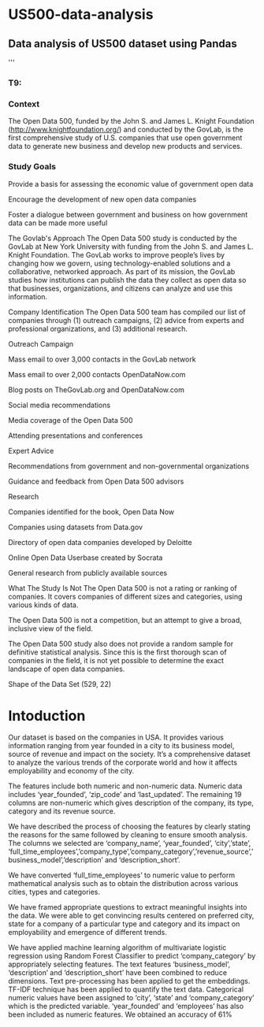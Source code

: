 # US500-data-analysis
## Data analysis of US500 dataset using Pandas

'''
### T9:

### Context
The Open Data 500, funded by the John S. and James L. Knight Foundation (http://www.knightfoundation.org/) and conducted by the GovLab, is the first comprehensive study of U.S. companies that use open government data to generate new business and develop new products and services.

### Study Goals
Provide a basis for assessing the economic value of government open data

Encourage the development of new open data companies

Foster a dialogue between government and business on how government data can be made more useful

The Govlab's Approach
The Open Data 500 study is conducted by the GovLab at New York University with funding from the John S. and James L. Knight Foundation. The GovLab works to improve people’s lives by changing how we govern, using technology-enabled solutions and a collaborative, networked approach. As part of its mission, the GovLab studies how institutions can publish the data they collect as open data so that businesses, organizations, and citizens can analyze and use this information.

Company Identification
The Open Data 500 team has compiled our list of companies through (1) outreach campaigns, (2) advice from experts and professional organizations, and (3) additional research.

Outreach Campaign

Mass email to over 3,000 contacts in the GovLab network

Mass email to over 2,000 contacts OpenDataNow.com

Blog posts on TheGovLab.org and OpenDataNow.com

Social media recommendations

Media coverage of the Open Data 500

Attending presentations and conferences

Expert Advice

Recommendations from government and non-governmental organizations

Guidance and feedback from Open Data 500 advisors

Research

Companies identified for the book, Open Data Now

Companies using datasets from Data.gov

Directory of open data companies developed by Deloitte

Online Open Data Userbase created by Socrata

General research from publicly available sources

What The Study Is Not
The Open Data 500 is not a rating or ranking of companies. It covers companies of different sizes and categories, using various kinds of data.

The Open Data 500 is not a competition, but an attempt to give a broad, inclusive view of the field.

The Open Data 500 study also does not provide a random sample for definitive statistical analysis. Since this is the first thorough scan of companies in the field, it is not yet possible to determine the exact landscape of open data companies.

Shape of the Data Set (529, 22)

# Intoduction

Our dataset is based on the companies in USA. It provides various information ranging from year founded in a city to its business model, source of revenue and impact on the society. It’s a comprehensive dataset to analyze the various trends of the corporate world and how it affects employability and economy of the city.

The features include both numeric and non-numeric data. Numeric data includes ‘year_founded’, ‘zip_code’ and ‘last_updated’. The remaining 19 columns are non-numeric which gives description of the company, its type, category and its revenue source.

We have described the process of choosing the features by clearly stating the reasons for the same followed by cleaning to ensure smooth analysis. The columns we selected are ‘company_name’, ‘year_founded’, ‘city’,’state’, ‘full_time_employees’,’company_type’,’company_category’,’revenue_source’,’business_model’,’description’ and ‘description_short’.

We have converted ‘full_time_employees’ to numeric value to perform mathematical analysis such as to obtain the distribution across various cities, types and categories.

We have framed appropriate questions to extract meaningful insights into the data. We were able to get convincing results centered on preferred city, state for a company of a particular type and category and its impact on employability and emergence of different trends.

We have applied machine learning algorithm of multivariate logistic regression using Random Forest Classifier to predict ‘company_category’ by appropriately selecting features. The text features ‘business_model’, ‘description’ and ‘description_short’ have been combined to reduce dimensions. Text pre-processing has been applied to get the embeddings. TF-IDF technique has been applied to quantify the text data. Categorical numeric values have been assigned to ‘city’, ‘state’ and ‘company_category’ which is the predicted variable. ‘year_founded’ and ‘employees’ has also been included as numeric features. We obtained an accuracy of
61%

